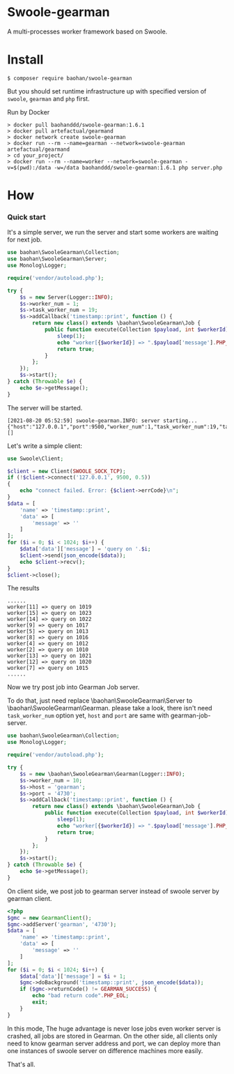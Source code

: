 Swoole-gearman
====

A multi-processes worker framework based on Swoole.

Install
====

```
$ composer require baohan/swoole-gearman
```

But you should set runtime infrastructure up with specified version of `swoole`, `gearman` and `php` first.

Run by Docker

```
> docker pull baohanddd/swoole-gearman:1.6.1
> docker pull artefactual/gearmand
> docker network create swoole-gearman
> docker run --rm --name=gearman --network=swoole-gearman artefactual/gearmand
> cd your_project/
> docker run --rm --name=worker --network=swoole-gearman -v=$(pwd):/data -w=/data baohanddd/swoole-gearman:1.6.1 php server.php
```

How
====

### Quick start

It's a simple server, we run the server and start some workers are waiting for next job.

```php
use baohan\SwooleGearman\Collection;
use baohan\SwooleGearman\Server;
use Monolog\Logger;

require('vendor/autoload.php');

try {
    $s = new Server(Logger::INFO);
    $s->worker_num = 1;
    $s->task_worker_num = 19;
    $s->addCallback('timestamp::print', function () {
        return new class() extends \baohan\SwooleGearman\Job {
            public function execute(Collection $payload, int $workerId): bool {
                sleep(1);
                echo "worker[{$workerId}] => ".$payload['message'].PHP_EOL;
                return true;
            }
        };
    });
    $s->start();
} catch (Throwable $e) {
    echo $e->getMessage();
}
```
The server will be started.

```
[2021-08-20 05:52:59] swoole-gearman.INFO: server starting... {"host":"127.0.0.1","port":9500,"worker_num":1,"task_worker_num":19,"task_max_request":500} []
```

Let's write a simple client:
```php
use Swoole\Client;

$client = new Client(SWOOLE_SOCK_TCP);
if (!$client->connect('127.0.0.1', 9500, 0.5))
{
    echo "connect failed. Error: {$client->errCode}\n";
}
$data = [
    'name' => 'timestamp::print',
    'data' => [
        'message' => ''
    ]
];
for ($i = 0; $i < 1024; $i++) {
    $data['data']['message'] = 'query on '.$i;
    $client->send(json_encode($data));
    echo $client->recv();
}
$client->close();
```
The results
```
......
worker[11] => query on 1019
worker[15] => query on 1023
worker[14] => query on 1022
worker[9] => query on 1017
worker[5] => query on 1013
worker[8] => query on 1016
worker[4] => query on 1012
worker[2] => query on 1010
worker[13] => query on 1021
worker[12] => query on 1020
worker[7] => query on 1015
......
```

Now we try post job into Gearman Job server.

To do that, just need replace \baohan\SwooleGearman\Server to \baohan\SwooleGearman\Gearman.
please take a look, there isn't need `task_worker_num` option yet, `host` and `port` are same with gearman-job-server.

```php
use baohan\SwooleGearman\Collection;
use Monolog\Logger;

require('vendor/autoload.php');

try {
    $s = new \baohan\SwooleGearman\Gearman(Logger::INFO);
    $s->worker_num = 10;
    $s->host = 'gearman';
    $s->port = '4730';
    $s->addCallback('timestamp::print', function () {
        return new class() extends \baohan\SwooleGearman\Job {
            public function execute(Collection $payload, int $workerId): bool {
                sleep(1);
                echo "worker[{$workerId}] => ".$payload['message'].PHP_EOL;
                return true;
            }
        };
    });
    $s->start();
} catch (Throwable $e) {
    echo $e->getMessage();
}
```
On client side, we post job to gearman server instead of swoole server by gearman client.

```php
<?php
$gmc = new GearmanClient();
$gmc->addServer('gearman', '4730');
$data = [
    'name' => 'timestamp::print',
    'data' => [
        'message' => ''
    ]
];
for ($i = 0; $i < 1024; $i++) {
    $data['data']['message'] = $i + 1;
    $gmc->doBackground('timestamp::print', json_encode($data));
    if ($gmc->returnCode() != GEARMAN_SUCCESS) {
        echo "bad return code".PHP_EOL;
        exit;
    }
}
```
In this mode, The huge advantage is never lose jobs even worker server is crashed, all jobs are stored in Gearman.
On the other side, all clients only need to know gearman server address and port, we can deploy more than one 
instances of swoole server on difference machines more easily.

That's all.

